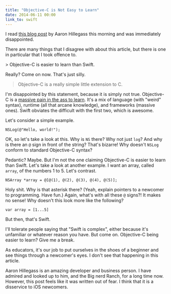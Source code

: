 ```yaml
---
title: "Objective-C is Not Easy to Learn"
date: 2014-06-11 00:00
link_to: swift
---
```


I read [this blog post](http://www.bignerdranch.com/blog/ios-developers-need-to-know-objective-c/) by Aaron Hillegass this morning and was immediately disappointed.

There are many things that I disagree with about this article, but there is one in particular that I took offence to.

<!-- more -->> Objective-C is easier to learn than Swift.

Really? Come on now. That's just silly.

> Objective-C is a really simple little extension to C.

I'm disappointed by this statement, because it is simply not true. Objective-C is a [massive pain in the ass to learn](https://ashfurrow.com/blog/2012/03/why-objective-c-is-hard). It's a mix of language (with "weird" syntax), runtime (all that arcane knowledge), and frameworks (massive ones). Swift obviates the difficult with the first two, which is awesome.

Let's consider a simple example.

```
NSLog(@"Hello, world!");
```

OK, so let's take a look at this. Why is `NS` there? Why not just `log`? And why is there an `@` sign in front of the string? That's bizarre! Why doesn't `NSLog` conform to standard Objective-C syntax?

Pedantic? Maybe. But I'm not the one claiming Objective-C is easier to learn than Swift. Let's take a look at another example. I want an array, called `array`, of the numbers 1 to 5. Let's contrast.

```
NSArray *array = @[@(1), @(2), @(3), @(4), @(5)];
```

Holy shit. Why is that asterisk there? (Yeah, explain pointers to a newcomer to programming. Have fun.) Again, what's with all these `@` signs?! It makes no sense! Why doesn't this look more like the following?

```
var array = [1...5]
```

But then, that's Swift.

I'll tolerate people saying that "Swift is complex", either because it's unfamiliar or whatever reason you have. But come on. Objective-C being easier to learn? Give me a break.

As educators, it's our job to put ourselves in the shoes of a beginner and see things through a newcomer's eyes. I don't see that happening in this article.

Aaron Hillegass is an amazing developer and business person. I have admired and looked up to him, and the Big nerd Ranch, for a long time now. However, this post feels like it was written out of fear. I think that it is a disservice to iOS newcomers.

